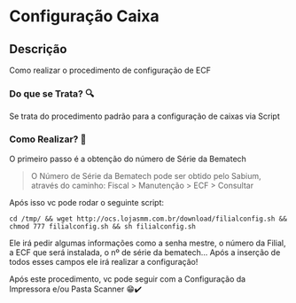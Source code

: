 # Configuração Caixa
## Descrição
Como realizar o procedimento de configuração de ECF

### Do que se Trata? 🔍

Se trata do procedimento padrão para a configuração de caixas via Script

### Como Realizar? 🤔

O primeiro passo é a obtenção do número de Série da Bematech

> O Número de Série da Bematech pode ser obtido pelo Sabium, através do caminho: Fiscal > Manutenção > ECF > Consultar

Após isso vc pode rodar o seguinte script:

    cd /tmp/ && wget http://ocs.lojasmm.com.br/download/filialconfig.sh && chmod 777 filialconfig.sh && sh filialconfig.sh

Ele irá pedir algumas informações como a senha mestre, o número da Filial, a ECF que será instalada, o nº de série da bematech... Após a inserção de todos esses campos ele irá realizar a configuração!

Após este procedimento, vc pode seguir com a Configuração da Impressora e/ou Pasta Scanner 😁✔️
